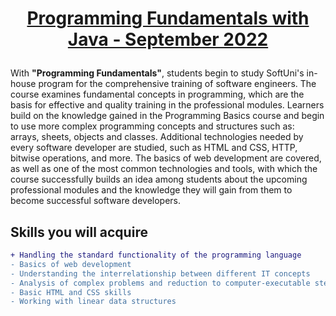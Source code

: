 # <p align="center">  **[Programming Fundamentals with Java - September 2022](https://softuni.bg/trainings/3837/programming-fundamentals-with-java-september-2022)** </p>

With **"Programming Fundamentals"**, students begin to study SoftUni's in-house program for the comprehensive training of software engineers. 
The course examines fundamental concepts in programming, which are the basis for effective and quality training in the professional modules. 
Learners build on the knowledge gained in the Programming Basics course and begin to use more complex programming concepts and structures such as: 
arrays, sheets, objects and classes. Additional technologies needed by every software developer are studied, such as HTML and CSS, HTTP, bitwise operations, and more. 
The basics of web development are covered, as well as one of the most common technologies and tools, with which the course successfully builds an idea 
among students about the upcoming professional modules and the knowledge they will gain from them to become successful software developers.


 ## **Skills you will acquire**
 
```diff
+ Handling the standard functionality of the programming language
- Basics of web development
- Understanding the interrelationship between different IT concepts
- Analysis of complex problems and reduction to computer-executable steps
- Basic HTML and CSS skills
- Working with linear data structures
```
